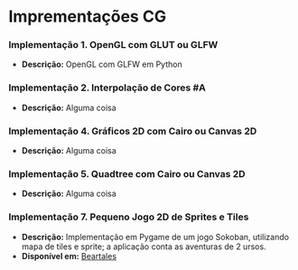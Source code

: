 # Imprementações CG

### Implementação 1. OpenGL com GLUT ou GLFW

* **Descrição:** OpenGL com GLFW em Python

  
### Implementação 2. Interpolação de Cores #A

* **Descrição:** Alguma coisa


### Implementação 4. Gráficos 2D com Cairo ou Canvas 2D

* **Descrição:** Alguma coisa


### Implementação 5. Quadtree com Cairo ou Canvas 2D

* **Descrição:** Alguma coisa


### Implementação 7. Pequeno Jogo 2D de Sprites e Tiles

* **Descrição:** Implementação em Pygame de um jogo Sokoban, utilizando mapa de tiles e sprite; a aplicação conta as aventuras de 2 ursos.
* **Disponível em:** [Beartales](https://github.com/Grizzlyess/Beartales)
